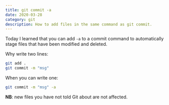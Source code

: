 ```yaml
---
title: git commit -a
date: 2020-03-28
category: git
description: How to add files in the same command as git commit.
---
```


Today I learned that you can add `-a` to a commit command to automatically stage files that have been modified and deleted.

Why write two lines:

```bash
git add .
git commit -m "msg"
```

When you can write one:

```bash
git commit -m "msg" -a
```

**NB**: new files you have not told Git about are not affected.
